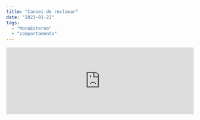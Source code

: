 ```yaml
---
title: "Cansei de reclamar"
date: "2021-01-22"
tags: 
  - "MonoEstereo"
  - "comportamento"
---
```


<iframe src="https://anchor.fm/monoestereo/embed/episodes/Cansei-de-reclamar-eisjbh" height="180px" width="100%" frameborder="0" scrolling="no" style="width:100%; height:180px;"></iframe>
